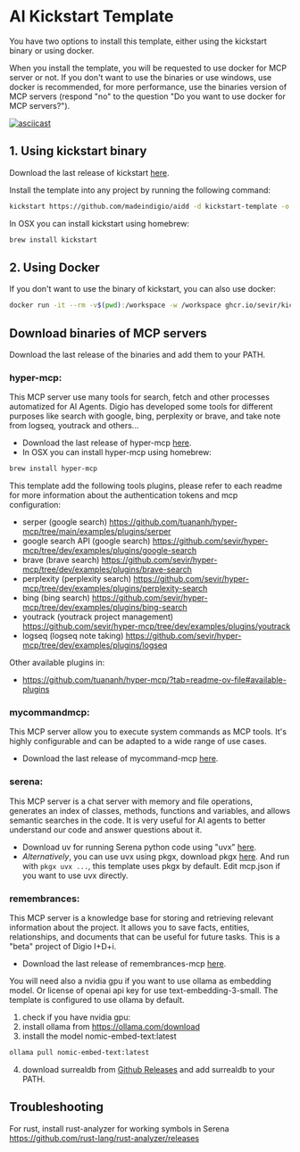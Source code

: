 # AI Kickstart Template

You have two options to install this template, either using the kickstart binary or using docker.

When you install the template, you will be requested to use docker for MCP server or not. If you don't want to use the binaries or use windows, use docker is recommended, for more performance, use the binaries version of MCP servers (respond "no" to the question "Do you want to use docker for MCP servers?").

[![asciicast](https://asciinema.org/a/rTY0Ci9apMirU00nmdZKxqLLV.svg)](https://asciinema.org/a/rTY0Ci9apMirU00nmdZKxqLLV)

## 1. Using kickstart binary
Download the last release of kickstart [here](https://github.com/Keats/kickstart/releases/latest).

Install the template into any project by running the following command:

```bash
kickstart https://github.com/madeindigio/aidd -d kickstart-template -o .
```

In OSX you can install kickstart using homebrew:

```bash
brew install kickstart
```

## 2. Using Docker
If you don't want to use the binary of kickstart, you can also use docker:

```bash
docker run -it --rm -v$(pwd):/workspace -w /workspace ghcr.io/sevir/kickstart:latest -o /workspace -d kickstart-template https://github.com/madeindigio/aidd.git
```

## Download binaries of MCP servers

Download the last release of the binaries and add them to your PATH.

### hyper-mcp:

This MCP server use many tools for search, fetch and other processes automatized for AI Agents. Digio has developed some tools for different purposes like search with google, bing, perplexity or brave, and take note from logseq, youtrack and others...

  * Download the last release of hyper-mcp [here](https://github.com/tuananh/hyper-mcp/releases/latest).
  * In OSX you can install hyper-mcp using homebrew:
```bash
brew install hyper-mcp
```

This template add the following tools plugins, please refer to each readme for more information about the authentication tokens and mcp configuration:

* serper (google search) https://github.com/tuananh/hyper-mcp/tree/main/examples/plugins/serper
* google search API (google search) https://github.com/sevir/hyper-mcp/tree/dev/examples/plugins/google-search
* brave (brave search) https://github.com/sevir/hyper-mcp/tree/dev/examples/plugins/brave-search
* perplexity (perplexity search) https://github.com/sevir/hyper-mcp/tree/dev/examples/plugins/perplexity-search
* bing (bing search) https://github.com/sevir/hyper-mcp/tree/dev/examples/plugins/bing-search
* youtrack (youtrack project management) https://github.com/sevir/hyper-mcp/tree/dev/examples/plugins/youtrack
* logseq (logseq note taking) https://github.com/sevir/hyper-mcp/tree/dev/examples/plugins/logseq

Other available plugins in:

* https://github.com/tuananh/hyper-mcp/?tab=readme-ov-file#available-plugins

### mycommandmcp:

This MCP server allow you to execute system commands as MCP tools. It's highly configurable and can be adapted to a wide range of use cases.

  * Download the last release of mycommand-mcp [here](https://github.com/sevir/mycommandmcp/releases/latest).

### serena:

This MCP server is a chat server with memory and file operations, generates an index of classes, methods, functions and variables, and allows semantic searches in the code. It is very useful for AI agents to better understand our code and answer questions about it.

  * Download uv for running Serena python code using "uvx" [here](https://docs.astral.sh/uv/getting-started/installation/).
  * *Alternatively*, you can use uvx using pkgx, download pkgx [here](https://github.com/pkgxdev/pkgx/releases/latests). And run with `pkgx uvx ...`, this template uses pkgx by default. Edit mcp.json if you want to use uvx directly.

### remembrances:

This MCP server is a knowledge base for storing and retrieving relevant information about the project. It allows you to save facts, entities, relationships, and documents that can be useful for future tasks. This is a "beta" project of Digio I+D+i.

  * Download the last release of remembrances-mcp [here](https://github.com/madeindigio/remembrances-mcp/releases/latest).

You will need also a nvidia gpu if you want to use ollama as embedding model. Or license of openai api key for use text-embedding-3-small. The template is configured to use ollama by default.

1. check if you have nvidia gpu:
2. install ollama from https://ollama.com/download
3. install the model nomic-embed-text:latest

```bash
ollama pull nomic-embed-text:latest
```

4. download surrealdb from [Github Releases](https://github.com/surrealdb/surrealdb/releases) and add surrealdb to your PATH.

## Troubleshooting

For rust, install rust-analyzer for working symbols in Serena https://github.com/rust-lang/rust-analyzer/releases